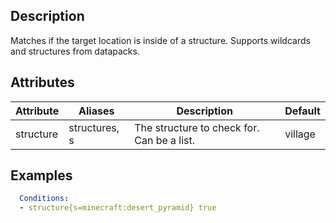 ## Description
Matches if the target location is inside of a structure. Supports wildcards and structures from datapacks.


## Attributes

| Attribute | Aliases   | Description                                                          | Default |
|-----------|-----------|----------------------------------------------------------------------|---------|
| structure | structures, s | The structure to check for. Can be a list.                       | village |


## Examples
```yml
  Conditions:
  - structure{s=minecraft:desert_pyramid} true
```